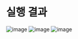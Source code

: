# 실행 결과

![image](https://github.com/user-attachments/assets/b679a405-2ba3-4c28-bba7-6d04c651aff5)
![image](https://github.com/user-attachments/assets/c5853118-86b8-4ef1-8aa7-9192dbd65676)
![image](https://github.com/user-attachments/assets/7fb5190d-0d26-4b50-8495-38462d9dc805)
